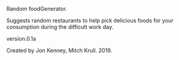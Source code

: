 Random foodGenerator.

Suggests random restaurants to help pick delicious foods for your consumption during the difficult work day.

version.0.1a

Created by Jon Kenney, Mitch Krull. 2019.
